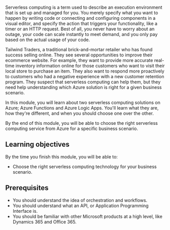 Serverless computing is a term used to describe an execution environment that is set up and managed for you.  You merely specify what you want to happen by writing code or connecting and configuring components in a visual editor, and specify the action that triggers your functionality, like a timer or an HTTP request.  Best of all, you never have to worry about an outage, your code can scale instantly to meet demand, and you only pay based on the actual usage of your code.

Tailwind Traders, a traditional brick-and-mortar retailer who has found success selling online.  They see several opportunities to improve their ecommerce website.  For example, they want to provide more accurate real-time inventory information online for those customers who want to visit their local store to purchase an item.  They also want to respond more proactively to customers who had a negative experience with a new customer retention program.  They suspect that serverless computing can help them, but they need help understanding which Azure solution is right for a given business scenario.

In this module, you will learn about two serverless computing solutions on Azure; Azure Functions and Azure Logic Apps.  You'll learn what they are, how they're different, and when you should choose one over the other.

By the end of this module, you will be able to choose the right serverless computing service from Azure for a specific business scenario.

## Learning objectives

By the time you finish this module, you will be able to:
- Choose the right serverless computing technology for your business scenario.

## Prerequisites

- You should understand the idea of orchestration and workflows.
- You should understand what an API, or Application Programming Interface is.
- You should be familiar with other Microsoft products at a high level, like Dynamics 365 and Office 365.
